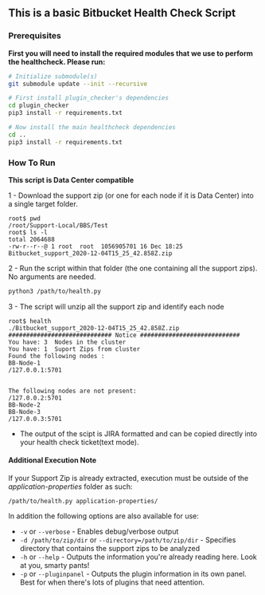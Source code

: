 ## This is a basic Bitbucket Health Check Script

### Prerequisites

**First you will need to install the required modules that we use to perform the healthcheck. Please run:**

```bash
# Initialize submodule(s)
git submodule update --init --recursive

# First install plugin_checker's dependencies
cd plugin_checker
pip3 install -r requirements.txt

# Now install the main healthcheck dependencies
cd ..
pip3 install -r requirements.txt
```



### How To Run

**This script is Data Center compatible**

1 - Download the support zip (or one for each node if it is Data Center) into a single target folder.

```
root$ pwd
/root/Support-Local/BBS/Test
root$ ls -l
total 2064688
-rw-r--r--@ 1 root  root  1056905701 16 Dec 18:25 Bitbucket_support_2020-12-04T15_25_42.858Z.zip
```
2 - Run the script within that folder (the one containing all the support zips). No arguments are needed.

```bash
python3 /path/to/health.py
```

3 - The script will unzip all the support zip and identify each node

```
root$ health
./Bitbucket_support_2020-12-04T15_25_42.858Z.zip
############################# Notice ############################
You have: 3  Nodes in the cluster
You have: 1  Suport Zips from cluster
Found the following nodes :
BB-Node-1
/127.0.0.1:5701


The following nodes are not present:
/127.0.0.2:5701
BB-Node-2
BB-Node-3
/127.0.0.3:5701
```

* The output of the scipt is JIRA formatted and can be copied directly into your health check ticket(text mode).

#### Additional Execution Note

If your Support Zip is already extracted, execution must be outside of the *application-properties* folder as such:

```/path/to/health.py application-properties/```

In addition the following options are also available for use:

* `-v` or `--verbose` - Enables debug/verbose output
* `-d /path/to/zip/dir` or `--directory=/path/to/zip/dir` - Specifies directory that contains the support zips to be analyzed
* `-h` or `--help` - Outputs the information you're already reading here. Look at you, smarty pants!
* `-p` or `--pluginpanel` - Outputs the plugin information in its own panel. Best for when there's lots of plugins that need attention.
